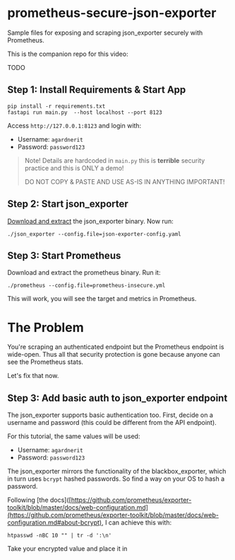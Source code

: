 # prometheus-secure-json-exporter
Sample files for exposing and scraping json_exporter securely with Prometheus.

This is the companion repo for this video:

TODO

## Step 1: Install Requirements & Start App

```
pip install -r requirements.txt
fastapi run main.py  --host localhost --port 8123
```

Access `http://127.0.0.1:8123` and login with:

* Username: `agardnerit`
* Password: `password123`

> Note! Details are hardcoded in `main.py` this is **terrible** security practice and this is ONLY a demo!
>
> DO NOT COPY & PASTE AND USE AS-IS IN ANYTHING IMPORTANT!

## Step 2: Start json_exporter

[Download and extract](https://github.com/prometheus-community/json_exporter/releases/latest) the json_exporter binary. Now run:

```
./json_exporter --config.file=json-exporter-config.yaml
```

## Step 3: Start Prometheus

Download and extract the prometheus binary. Run it:

```
./prometheus --config.file=prometheus-insecure.yml
```

This will work, you will see the target and metrics in Prometheus.

# The Problem

You're scraping an authenticated endpoint but the Prometheus endpoint is wide-open. Thus all that security protection is gone because anyone can see the Prometheus stats.

Let's fix that now.

## Step 3: Add basic auth to json_exporter endpoint

The json_exporter supports basic authentication too. First, decide on a username and password (this could be different from the API endpoint).

For this tutorial, the same values will be used:

* Username: `agardnerit`
* Password: `password123`

The json_exporter mirrors the functionality of the blackbox_exporter, which in turn uses `bcrypt` hashed passwords. So find a way on your OS to hash a password.

Following [the docs]([https://github.com/prometheus/exporter-toolkit/blob/master/docs/web-configuration.md](https://github.com/prometheus/exporter-toolkit/blob/master/docs/web-configuration.md#about-bcrypt), I can achieve this with:

```
htpasswd -nBC 10 "" | tr -d ':\n'
```

Take your encrypted value and place it in 
